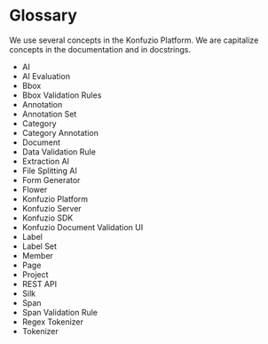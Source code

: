 Glossary
===============

We use several concepts in the Konfuzio Platform. We are capitalize concepts in the documentation and in docstrings.

- AI
- AI Evaluation
- Bbox
- Bbox Validation Rules
- Annotation
- Annotation Set
- Category
- Category Annotation
- Document
- Data Validation Rule
- Extraction AI
- File Splitting AI
- Form Generator
- Flower
- Konfuzio Platform
- Konfuzio Server
- Konfuzio SDK
- Konfuzio Document Validation UI
- Label
- Label Set
- Member
- Page
- Project
- REST API
- Silk
- Span
- Span Validation Rule
- Regex Tokenizer
- Tokenizer
